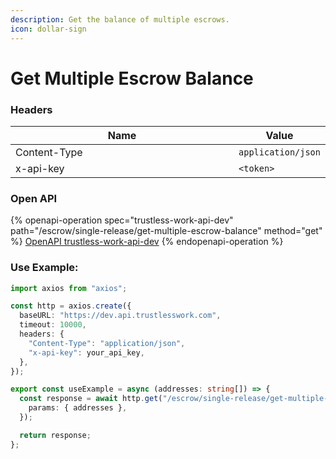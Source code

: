 ```yaml
---
description: Get the balance of multiple escrows.
icon: dollar-sign
---
```


# Get Multiple Escrow Balance

### **Headers**

<table><thead><tr><th width="366">Name</th><th>Value</th></tr></thead><tbody><tr><td>Content-Type</td><td><code>application/json</code></td></tr><tr><td>x-api-key</td><td><code>&#x3C;token></code></td></tr></tbody></table>

### **Open API**

{% openapi-operation spec="trustless-work-api-dev" path="/escrow/single-release/get-multiple-escrow-balance" method="get" %}
[OpenAPI trustless-work-api-dev](https://dev.api.trustlesswork.com/api-yaml)
{% endopenapi-operation %}

### Use Example:

```typescript
import axios from "axios";

const http = axios.create({
  baseURL: "https://dev.api.trustlesswork.com",
  timeout: 10000,
  headers: {
    "Content-Type": "application/json",
    "x-api-key": your_api_key,
  },
});

export const useExample = async (addresses: string[]) => {
  const response = await http.get("/escrow/single-release/get-multiple-escrow-balance", {
    params: { addresses },
  });

  return response;
};

```
